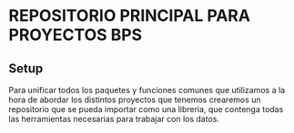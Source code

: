 # REPOSITORIO PRINCIPAL PARA PROYECTOS BPS #

## Setup ##
Para unificar todos los paquetes y funciones  comunes que utilizamos a la hora de abordar los distintos proyectos que tenemos
crearemos un repositorio que se pueda importar como una libreria, que contenga todas las herramientas necesarias para trabajar con los datos.

